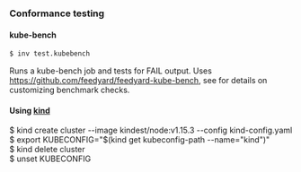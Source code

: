 
### Conformance testing

#### kube-bench

```bash
$ inv test.kubebench
```

Runs a kube-bench job and tests for FAIL output.  Uses https://github.com/feedyard/feedyard-kube-bench, see for details on customizing benchmark checks.  





#### Using [kind](https://github.com/kubernetes-sigs/kind)  

$ kind create cluster --image kindest/node:v1.15.3 --config kind-config.yaml  
$ export KUBECONFIG="$(kind get kubeconfig-path --name="kind")"  
$ kind delete cluster  
$ unset KUBECONFIG  